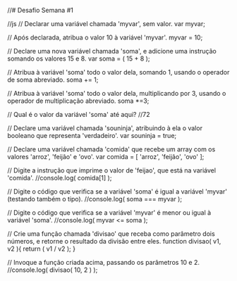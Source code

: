 //# Desafio Semana #1

//js
// Declarar uma variável chamada 'myvar', sem valor.
var myvar;

// Após declarada, atribua o valor 10 à variável 'myvar'.
myvar = 10;

// Declare uma nova variável chamada 'soma', e adicione uma instrução somando os valores 15 e 8.
var soma = ( 15 + 8 );

// Atribua à variável 'soma' todo o valor dela, somando 1, usando o operador de soma abreviado.
soma += 1;

// Atribua à variável 'soma' todo o valor dela, multiplicando por 3, usando o operador de multiplicação abreviado.
soma *=3;

// Qual é o valor da variável 'soma' até aqui?
//72

// Declare uma variável chamada 'souninja', atribuindo à ela o valor booleano que representa 'verdadeiro'.
var souninja = true;

// Declare uma variável chamada 'comida' que recebe um array com os valores 'arroz', 'feijão' e 'ovo'.
var comida = [ 'arroz', 'feijão', 'ovo' ];

// Digite a instrução que imprime o valor de 'feijao', que está na variável 'comida'.
//console.log( comida[1] );

// Digite o código que verifica se a variável 'soma' é igual a variável 'myvar' (testando também o tipo).
//console.log( soma === myvar );


// Digite o código que verifica se a variável 'myvar' é menor ou igual à variável 'soma'.
//console.log( myvar <= soma );

// Crie uma função chamada 'divisao' que receba como parâmetro dois números, e retorne o resultado da divisão entre eles.
function divisao( v1, v2 ){
    return ( v1 / v2 );
}

// Invoque a função criada acima, passando os parâmetros 10 e 2.
//console.log( divisao( 10, 2 ) );

